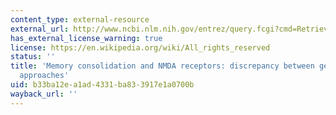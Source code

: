 ```yaml
---
content_type: external-resource
external_url: http://www.ncbi.nlm.nih.gov/entrez/query.fcgi?cmd=Retrieve&db=PubMed&dopt=Citation&list_uids=11486056
has_external_license_warning: true
license: https://en.wikipedia.org/wiki/All_rights_reserved
status: ''
title: 'Memory consolidation and NMDA receptors: discrepancy between genetic and pharmacological
  approaches'
uid: b33ba12e-a1ad-4331-ba83-3917e1a0700b
wayback_url: ''
---
```

